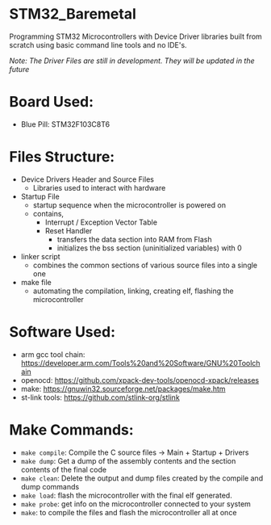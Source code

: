 # STM32_Baremetal
Programming STM32 Microcontrollers with Device Driver libraries built from scratch using basic command line tools and no IDE's.

_Note: The Driver Files are still in development. They will be updated in the future_

# Board Used:
- Blue Pill: STM32F103C8T6

# Files Structure:
- Device Drivers Header and Source Files
  - Libraries used to interact with hardware
- Startup File
  - startup sequence when the microcontroller is powered on
  - contains,
    - Interrupt / Exception Vector Table
    - Reset Handler
      - transfers the data section into RAM from Flash
      - initializes the bss section (uninitialized variables) with 0
- linker script
  - combines the common sections of various source files into a single one
- make file
  - automating the compilation, linking, creating elf, flashing the microcontroller


# Software Used:
- arm gcc tool chain: https://developer.arm.com/Tools%20and%20Software/GNU%20Toolchain
- openocd: https://github.com/xpack-dev-tools/openocd-xpack/releases
- make: https://gnuwin32.sourceforge.net/packages/make.htm
- st-link tools: https://github.com/stlink-org/stlink


# Make Commands:
- `make compile`: Compile the C source files -> Main + Startup + Drivers
- `make dump`: Get a dump of the assembly contents and the section contents of the final code
- `make clean`: Delete the output and dump files created by the compile and dump commands
- `make load`: flash the microcontroller with the final elf generated.
- `make probe`: get info on the microcontroller connected to your system
- `make`: to compile the files and flash the microcontroller all at once
